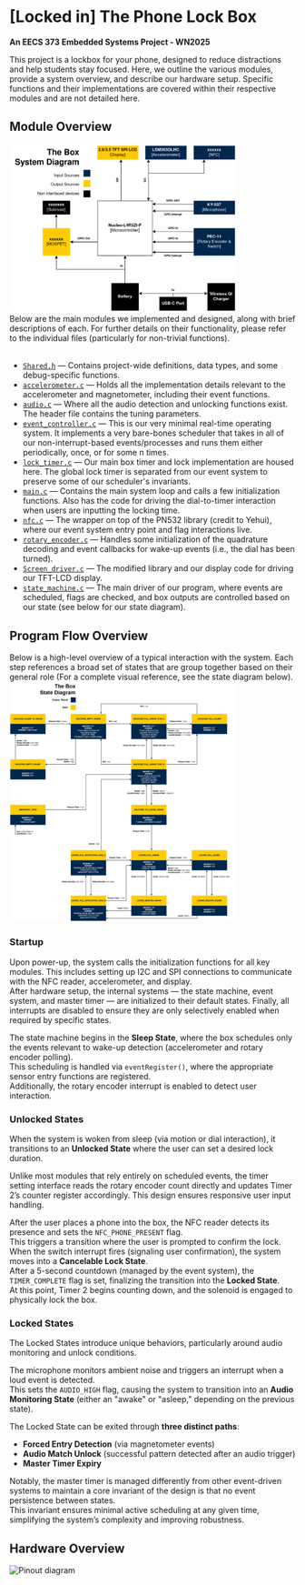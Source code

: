 # [Locked in] The Phone Lock Box #
**An EECS 373 Embedded Systems Project - WN2025**

This project is a lockbox for your phone, designed to reduce distractions and help students stay focused. Here, we outline the various modules, provide a system overview, and describe our hardware setup. Specific functions and their implementations are covered within their respective modules and are not detailed here.

## Module Overview ##
<img src="https://github.com/ColinRiker/373Project_PhoneLockBox/blob/d6381f0d4689542a73fa41ce20f82c38fbb8303c/graphics/SystemDiagram.png" alt="System Diagram" style="width:400px; height:auto;"><br>
Below are the main modules we implemented and designed, along with brief descriptions of each. For further details on their functionality, please refer to the individual files (particularly for non-trivial functions).<br><br>
- [`Shared.h`](PhoneLockBox/Core/Inc/Shared.h) — Contains project-wide definitions, data types, and some debug-specific functions.
- [`accelerometer.c`](PhoneLockBox/Core/Src/accelerometer.c) — Holds all the implementation details relevant to the accelerometer and magnetometer, including their event functions.
- [`audio.c`](PhoneLockBox/Core/Src/audio.c) — Where all the audio detection and unlocking functions exist. The header file contains the tuning parameters.
- [`event_controller.c`](PhoneLockBox/Core/Src/event_controller.c) — This is our very minimal real-time operating system. It implements a very bare-bones scheduler that takes in all of our non-interrupt-based events/processes and runs them either periodically, once, or for some n times.
- [`lock_timer.c`](PhoneLockBox/Core/Src/lock_timer.c) — Our main box timer and lock implementation are housed here. The global lock timer is separated from our event system to preserve some of our scheduler's invariants.
- [`main.c`](PhoneLockBox/Core/Src/main.c) — Contains the main system loop and calls a few initialization functions. Also has the code for driving the dial-to-timer interaction when users are inputting the locking time.
- [`nfc.c`](PhoneLockBox/Core/Src/nfc.c) — The wrapper on top of the PN532 library (credit to Yehui), where our event system entry point and flag interactions live.
- [`rotary_encoder.c`](PhoneLockBox/Core/Src/rotary_encoder.c) — Handles some initialization of the quadrature decoding and event callbacks for wake-up events (i.e., the dial has been turned).
- [`Screen_driver.c`](PhoneLockBox/Core/Src/Screen_driver.c) — The modified library and our display code for driving our TFT-LCD display.
- [`state_machine.c`](PhoneLockBox/Core/Src/state_machine.c) — The main driver of our program, where events are scheduled, flags are checked, and box outputs are controlled based on our state (see below for our state diagram).


## Program Flow Overview ##
Below is a high-level overview of a typical interaction with the system. Each step references a broad set of states that are group together based on their general role (For a complete visual reference, see the state diagram below).<br>
<img src="https://github.com/ColinRiker/373Project_PhoneLockBox/blob/d6381f0d4689542a73fa41ce20f82c38fbb8303c/graphics/StateDriagram.png" alt="State Diagram" style="width:400px; height:auto;">


### Startup ###
Upon power-up, the system calls the initialization functions for all key modules. This includes setting up I2C and SPI connections to communicate with the NFC reader, accelerometer, and display.  
After hardware setup, the internal systems — the state machine, event system, and master timer — are initialized to their default states. Finally, all interrupts are disabled to ensure they are only selectively enabled when required by specific states.

The state machine begins in the **Sleep State**, where the box schedules only the events relevant to wake-up detection (accelerometer and rotary encoder polling).  
This scheduling is handled via `eventRegister()`, where the appropriate sensor entry functions are registered.  
Additionally, the rotary encoder interrupt is enabled to detect user interaction.

### Unlocked States

When the system is woken from sleep (via motion or dial interaction), it transitions to an **Unlocked State** where the user can set a desired lock duration.

Unlike most modules that rely entirely on scheduled events, the timer setting interface reads the rotary encoder count directly and updates Timer 2’s counter register accordingly. This design ensures responsive user input handling.

After the user places a phone into the box, the NFC reader detects its presence and sets the `NFC_PHONE_PRESENT` flag.  
This triggers a transition where the user is prompted to confirm the lock.  
When the switch interrupt fires (signaling user confirmation), the system moves into a **Cancelable Lock State**.  
After a 5-second countdown (managed by the event system), the `TIMER_COMPLETE` flag is set, finalizing the transition into the **Locked State**.  
At this point, Timer 2 begins counting down, and the solenoid is engaged to physically lock the box.


### Locked States

The Locked States introduce unique behaviors, particularly around audio monitoring and unlock conditions.

The microphone monitors ambient noise and triggers an interrupt when a loud event is detected.  
This sets the `AUDIO_HIGH` flag, causing the system to transition into an **Audio Monitoring State** (either an "awake" or "asleep," depending on the previous state).

The Locked State can be exited through **three distinct paths**:
- **Forced Entry Detection** (via magnetometer events)
- **Audio Match Unlock** (successful pattern detected after an audio trigger)
- **Master Timer Expiry**

Notably, the master timer is managed differently from other event-driven systems to maintain a core invariant of the design is that no event persistence between states.  
This invariant ensures minimal active scheduling at any given time, simplifying the system’s complexity and improving robustness.


## Hardware Overview ##
<img src="" alt="Pinout diagram" style="width:50%; height:auto;">